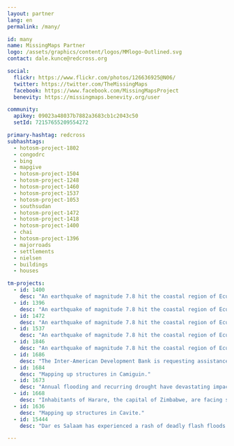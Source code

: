 ```yaml
---
layout: partner
lang: en
permalink: /many/

id: many
name: MissingMaps Partner
logo: /assets/graphics/content/logos/MMlogo-Outlined.svg
contact: dale.kunce@redcross.org

social:
  flickr: https://www.flickr.com/photos/126636925@N06/
  twitter: https://twitter.com/TheMissingMaps
  facebook: https://www.facebook.com/MissingMapsProject
  benevity: https://missingmaps.benevity.org/user

community:
  apikey: 09023a48037b7882a3683cb1c2043c50
  setId: 72157655209554272

primary-hashtag: redcross
subhashtags:
  - hotosm-project-1802
  - congodrc
  - bing
  - mapgive
  - hotosm-project-1504
  - hotosm-project-1248
  - hotosm-project-1460
  - hotosm-project-1537
  - hotosm-project-1053
  - southsudan
  - hotosm-project-1472
  - hotosm-project-1418
  - hotosm-project-1400
  - chai
  - hotosm-project-1396
  - majorroads
  - settlements
  - nielsen
  - buildings
  - houses

tm-projects:
  - id: 1400
    desc: "An earthquake of magnitude 7.8 hit the coastal region of Ecuador on April, 16th at 23:58 UTC. This major event was followed by several shocks (http://earthquake.usgs.gov/earthquakes/map). The tasks consists on drawing roads, towns, villages, for coordinating help efforts from government institutions and civil society initiatives of rescue. Infrastructure has been damaged and the main access roads are blocked, leaving coastal towns disconnected from rescue efforts."
  - id: 1396
    desc: "An earthquake of magnitude 7.8 hit the coastal region of Ecuador on April, 16th at 23:58 UTC. This major event was followed by several shocks (http://earthquake.usgs.gov/earthquakes/map). The tasks consists on drawing roads, towns, villages, for coordinating help efforts from government institutions and civil society initiatives of rescue. Infrastructure has been damaged and the main access roads are blocked, leaving coastal towns disconnected from rescue efforts."
  - id: 1472
    desc: "An earthquake of magnitude 7.8 hit the coastal region of Ecuador on April, 16th at 23:58 UTC. This major event was followed by several shocks (http://earthquake.usgs.gov/earthquakes/map). The tasks consists on drawing roads, towns, villages, for coordinating help efforts from government institutions and civil society initiatives of rescue. Infrastructure has been damaged and the main access roads are blocked, leaving coastal towns disconnected from rescue efforts."
  - id: 1537
    desc: "An earthquake of magnitude 7.8 hit the coastal region of Ecuador on April, 16th at 23:58 UTC. This major event was followed by several shocks (http://earthquake.usgs.gov/earthquakes/map). The tasks consists on drawing roads, towns, villages, for coordinating help efforts from government institutions and civil society initiatives of rescue. Infrastructure has been damaged and the main access roads are blocked, leaving coastal towns disconnected from rescue efforts."
  - id: 1846
    desc: "An earthquake of magnitude 7.8 hit the coastal region of Ecuador on April, 16th at 23:58 UTC. This major event was followed by several shocks (http://earthquake.usgs.gov/earthquakes/map). The tasks consists on drawing roads, towns, villages, for coordinating help efforts from government institutions and civil society initiatives of rescue. Infrastructure has been damaged and the main access roads are blocked, leaving coastal towns disconnected from rescue efforts."
  - id: 1686
    desc: "The Inter-American Development Bank is requesting assistance to build a better base map of the Pinazo neighborhood, in Buenos Aires, Argentina. The base map data will be used to help design urban infrastructure and housing interventions to reduce vulnerability to floods and improve living conditions."
  - id: 1684
    desc: "Mapping up structures in Camiguin."
  - id: 1673
    desc: "Annual flooding and recurring drought have devastating impacts on communities in Southern Africa. In the Zambezi River basin, seasonal weather patterns often result in crop failure, shelter damage, livestock death, soil erosion and increased water and sanitation issues. Since late 2011, the American Red Cross has been working with communities in Binga district, Zimbabwe to identify and mitigate common hazards, as well as implement small-scale resilience projects such as latrine construction to improve household hygiene and building fuel-efficient cookstoves to reduce environmental degradation. At the same time, the American Red Cross is strengthening the capacity of the Zimbabwe Red Cross through trainings and community contingency planning support."
  - id: 1668
    desc: "Inhabitants of Harare, the capital of Zimbabwe, are facing some important water access problem, especially in area of recent settlements surrounding the capital. It leads to recurrent water related diseases like typhoid and cholera. MSF is currently working with local authorities in order to improve the water access in the most critical area. In the meantime, health authorities recently recorded cases of Typhoid, and even if cases numbers are still low, they are increasing. In order to help us taking the best decision possible, having the most accurate overview of everything related to water ways, roads and buildings in these areas would be an invaluable asset."
  - id: 1636
    desc: "Mapping up structures in Cavite."
  - id: 15444
    desc: "Dar es Salaam has experienced a rash of deadly flash floods in recent months, and the map data generated by this event will be used to develop an early warning system to alert residents of future flooding."

---
```

